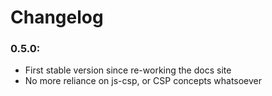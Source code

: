 # Changelog

### 0.5.0:
 - First stable version since re-working the docs site
 - No more reliance on js-csp, or CSP concepts whatsoever

